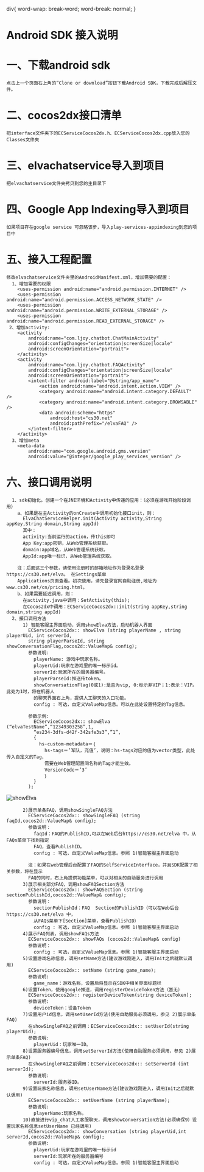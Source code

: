 div{ 
  word-wrap: break-word; 
  word-break: normal; 
}
# Android SDK 接入说明
# 一、下载android sdk
    点击上一个页面右上角的“Clone or download”按钮下载Android SDK，下载完成后解压文件。
# 二、cocos2dx接口清单
    把interface文件夹下的ECServiceCocos2dx.h、ECServiceCocos2dx.cpp放入您的Classes文件夹
# 三、elvachatservice导入到项目
    把elvachatservice文件夹拷贝到您的主目录下
# 四、Google App Indexing导入到项目
    如果项目存在google service 可忽略该步，导入play-services-appindexing到您的项目中
# 五、接入工程配置
    修改elvachatservice文件夹里的AndroidManifest.xml，增加需要的配置：
      1、增加需要的权限
        <uses-permission android:name="android.permission.INTERNET" />
        <uses-permission android:name="android.permission.ACCESS_NETWORK_STATE" />
        <uses-permission android:name="android.permission.WRITE_EXTERNAL_STORAGE" />
        <uses-permission android:name="android.permission.READ_EXTERNAL_STORAGE" />
     2、增加activity:
        <activity
            android:name="com.ljoy.chatbot.ChatMainActivity"
            android:configChanges="orientation|screenSize|locale"
            android:screenOrientation="portrait">
        </activity>
        <activity
            android:name="com.ljoy.chatbot.FAQActivity"
            android:configChanges="orientation|screenSize|locale"
            android:screenOrientation="portrait">
            <intent-filter android:label="@string/app_name">
                <action android:name="android.intent.action.VIEW" />
                <category android:name="android.intent.category.DEFAULT" />
                <category android:name="android.intent.category.BROWSABLE" />
                <data android:scheme="https"
                    android:host="cs30.net"
                    android:pathPrefix="/elvaFAQ" />
            </intent-filter>
        </activity>
      3、增加meta
        <meta-data
            android:name="com.google.android.gms.version"
            android:value="@integer/google_play_services_version" />
# 六、接口调用说明
      1、sdk初始化。创建一个在JNI环境和Activity中传递的应用：（必须在游戏开始阶段调用）
        a、如果是在主Activity的onCreate中调用初始化接口init，则：
          ElvaChatServiceHelper.init(Activity activity,String appKey,String domain,String appId)
          其中：
          activity:当前运行的action，传this即可
          App Key:app密钥，从Web管理系统获取。
          domain:app域名，从Web管理系统获取。
          AppId:app唯一标识，从Web管理系统获取。
          
        注：后面这三个参数，请使用注册时的邮箱地址作为登录名登录https://cs30.net/elva。 在Settings菜单    
        Applications页面查看。初次使用，请先登录官网自助注册,地址为www.cs30.net/cn/pricing.html。
        b、如果需要延迟调用，则：
          在activity.java中调用：SetActivity(this);
          在Cocos2dx中调用：ECServiceCocos2dx::init(string appKey,string domain,string appId)
      2、接口调用方法
          1) 智能客服主界面启动，调用showElva方法，启动机器人界面
            ECServiceCocos2dx:: showElva (string playerName , string playerUid, int serverId,    
            string playerParseId, string showConversationFlag,cocos2d::ValueMap& config);
            参数说明:
              playerName: 游戏中玩家名称。
              playerUid:玩家在游戏里的唯一标示id。
              serverId:玩家所在的服务器编号。
              playerParseId:推送传token。
              showConversationFlag(0或1):是否为vip, 0:标示非VIP；1:表示：VIP。此处为1时，将在机器人   
              的聊天界面右上角，提供人工聊天的入口功能。
              config : 可选，自定义ValueMap信息。可以在此处设置特定的Tag信息。
            		
            参数示例:
              ECServiceCocos2dx:: showElva (“elvaTestName”,“12349303258”,1,     
              “es234-3dfs-d42f-342sfe3s3”,”1”,
              { 
                hs-custom-metadata＝｛
                  hs-tags＝’军队，充值’，说明：hs-tags对应的值为vector类型，此处传入自定义的Tag，    
                  需要在Web管理配置同名称的Tag才能生效。
                  VersionCode＝’3’
            	  ｝
              }
            );
   ![showElva](https://github.com/CS30-NET/Pictures/blob/master/showElva-CN.png "showElva")
   
          2)展示单条FAQ，调用showSingleFAQ方法
            ECServiceCocos2dx:: showSingleFAQ (string faqId,cocos2d::ValueMap& config);
            参数说明：
              faqId：FAQ的PublishID,可以在Web后台https://cs30.net/elva 中，从FAQs菜单下找到指定    
              FAQ，查看PublishID。
              config : 可选，自定义ValueMap信息。参照 1)智能客服主界面启动
              
            注：如果在web管理后台配置了FAQ的SelfServiceInterface，并且SDK配置了相关参数，将在显示   
            FAQ的同时，右上角提供功能菜单，可以对相关的自助服务进行调用
          3)展示相关部分FAQ，调用showFAQSection方法
            ECServiceCocos2dx:: showFAQSection (string sectionPublishId,cocos2d::ValueMap& config);
            参数说明：
              sectionPublishId：FAQ  Section的PublishID（可以在Web后台https://cs30.net/elva 中，    
              从FAQs菜单下[Section]菜单，查看PublishID）
              config : 可选，自定义ValueMap信息。参照 1)智能客服主界面启动
          4)展示FAQ列表，调用showFAQs方法
            ECServiceCocos2dx:: showFAQs (cocos2d::ValueMap& config)
            参数说明：
              config : 可选，自定义ValueMap信息。参照 1)智能客服主界面启动
          5)设置游戏名称信息，调用setName方法(建议游戏刚进入，调用Init之后就默认调用)
            ECServiceCocos2dx:: setName (string game_name);
            参数说明:
              game_name：游戏名称，设置后将显示在SDK中相关界面标题栏
          6)设置Token，使用google推送，调用registerDeviceToken方法（暂无）
            ECServiceCocos2dx:: registerDeviceToken(string deviceToken);
            参数说明:
              deviceToken：设备Token
          7)设置用户id信息，调用setUserId方法(使用自助服务必须调用，参见 2)展示单条FAQ)
            在showSingleFAQ之前调用：ECServiceCocos2dx:: setUserId(string playerUid);
            参数说明:
              playerUid：玩家唯一ID。
          8)设置服务器编号信息，调用setServerId方法(使用自助服务必须调用，参见 2)展示单条FAQ)
            在showSingleFAQ之前调用：ECServiceCocos2dx:: setServerId (int serverId);
            参数说明:
              serverId:服务器ID。
          9)设置玩家名称信息，调用setUserName方法(建议游戏刚进入，调用Init之后就默认调用)
            ECServiceCocos2dx:: setUserName (string playerName);
            参数说明:
              playerName:玩家名称。
          10)直接进行vip_chat人工客服聊天，调用showConversation方法(必须确保9）设置玩家名称信息setUserName 已经调用)
            ECServiceCocos2dx:: showConversation (string playerUid,int serverId,cocos2d::ValueMap& config);
            参数说明:
              playerUid:玩家在游戏里的唯一标示id
              serverId:玩家所在的服务器编号
              config : 可选，自定义ValueMap信息。参照 1)智能客服主界面启动
